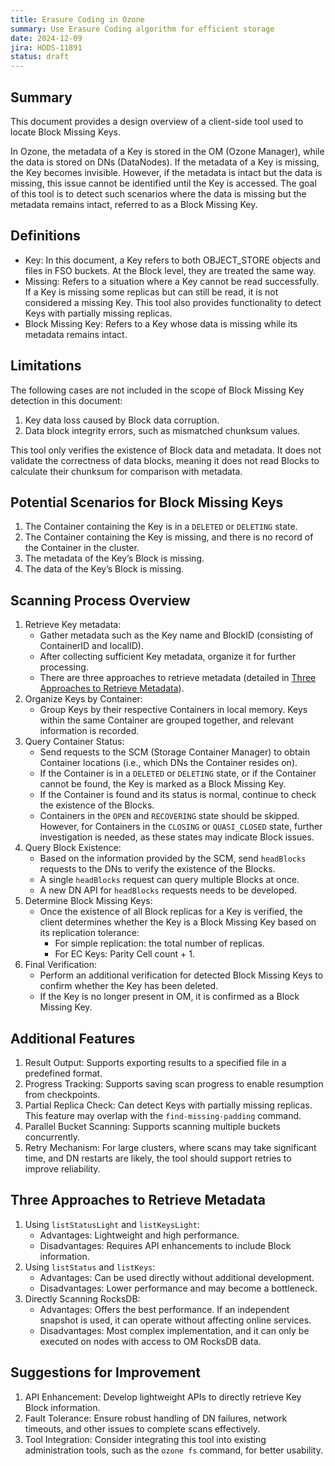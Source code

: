 ```yaml
---
title: Erasure Coding in Ozone 
summary: Use Erasure Coding algorithm for efficient storage
date: 2024-12-09
jira: HDDS-11891
status: draft
---
```

<!--
  Licensed under the Apache License, Version 2.0 (the "License");
  you may not use this file except in compliance with the License.
  You may obtain a copy of the License at

   http://www.apache.org/licenses/LICENSE-2.0

  Unless required by applicable law or agreed to in writing, software
  distributed under the License is distributed on an "AS IS" BASIS,
  WITHOUT WARRANTIES OR CONDITIONS OF ANY KIND, either express or implied.
  See the License for the specific language governing permissions and
  limitations under the License. See accompanying LICENSE file.
-->

## Summary

This document provides a design overview of a client-side tool used to locate Block Missing Keys.

In Ozone, the metadata of a Key is stored in the OM (Ozone Manager), while the data is stored on DNs (DataNodes). If the metadata of a Key is missing, the Key becomes invisible. However, if the metadata is intact but the data is missing, this issue cannot be identified until the Key is accessed. The goal of this tool is to detect such scenarios where the data is missing but the metadata remains intact, referred to as a Block Missing Key.


## Definitions

- Key: In this document, a Key refers to both OBJECT_STORE objects and files in FSO buckets. At the Block level, they are treated the same way.
- Missing: Refers to a situation where a Key cannot be read successfully. If a Key is missing some replicas but can still be read, it is not considered a missing Key. This tool also provides functionality to detect Keys with partially missing replicas.
- Block Missing Key: Refers to a Key whose data is missing while its metadata remains intact.


## Limitations

The following cases are not included in the scope of Block Missing Key detection in this document:

1. Key data loss caused by Block data corruption.
2. Data block integrity errors, such as mismatched chunksum values.

This tool only verifies the existence of Block data and metadata. It does not validate the correctness of data blocks, meaning it does not read Blocks to calculate their chunksum for comparison with metadata.


## Potential Scenarios for Block Missing Keys

1. The Container containing the Key is in a `DELETED` or `DELETING` state.
2. The Container containing the Key is missing, and there is no record of the Container in the cluster.
3. The metadata of the Key’s Block is missing.
4. The data of the Key’s Block is missing.


## Scanning Process Overview

1. Retrieve Key metadata:
    - Gather metadata such as the Key name and BlockID (consisting of ContainerID and localID).
    - After collecting sufficient Key metadata, organize it for further processing.
    - There are three approaches to retrieve metadata (detailed in [Three Approaches to Retrieve Metadata](https://www.notion.so/meeting-room-Conference-Room-d17916fda32244f2b5edfec93c165cee?pvs=21)).
2. Organize Keys by Container:
    - Group Keys by their respective Containers in local memory. Keys within the same Container are grouped together, and relevant information is recorded.
3. Query Container Status:
    - Send requests to the SCM (Storage Container Manager) to obtain Container locations (i.e., which DNs the Container resides on).
    - If the Container is in a `DELETED` or `DELETING` state, or if the Container cannot be found, the Key is marked as a Block Missing Key.
    - If the Container is found and its status is normal, continue to check the existence of the Blocks.
    - Containers in the `OPEN` and `RECOVERING` state should be skipped. However, for Containers in the `CLOSING` or `QUASI_CLOSED` state, further investigation is needed, as these states may indicate Block issues.
4. Query Block Existence:
    - Based on the information provided by the SCM, send `headBlocks` requests to the DNs to verify the existence of the Blocks.
    - A single `headBlocks` request can query multiple Blocks at once.
    - A new DN API for `headBlocks` requests needs to be developed.
5. Determine Block Missing Keys:
    - Once the existence of all Block replicas for a Key is verified, the client determines whether the Key is a Block Missing Key based on its replication tolerance:
        - For simple replication: the total number of replicas.
        - For EC Keys: Parity Cell count + 1.
6. Final Verification:
    - Perform an additional verification for detected Block Missing Keys to confirm whether the Key has been deleted.
    - If the Key is no longer present in OM, it is confirmed as a Block Missing Key.


## Additional Features

1. Result Output: Supports exporting results to a specified file in a predefined format.
2. Progress Tracking: Supports saving scan progress to enable resumption from checkpoints.
3. Partial Replica Check: Can detect Keys with partially missing replicas. This feature may overlap with the `find-missing-padding` command.
4. Parallel Bucket Scanning: Supports scanning multiple buckets concurrently.
5. Retry Mechanism: For large clusters, where scans may take significant time, and DN restarts are likely, the tool should support retries to improve reliability.


## Three Approaches to Retrieve Metadata

1. Using `listStatusLight` and `listKeysLight`:
    - Advantages: Lightweight and high performance.
    - Disadvantages: Requires API enhancements to include Block information.
2. Using `listStatus` and `listKeys`:
    - Advantages: Can be used directly without additional development.
    - Disadvantages: Lower performance and may become a bottleneck.
3. Directly Scanning RocksDB:
    - Advantages: Offers the best performance. If an independent snapshot is used, it can operate without affecting online services.
    - Disadvantages: Most complex implementation, and it can only be executed on nodes with access to OM RocksDB data.


## Suggestions for Improvement

1. API Enhancement: Develop lightweight APIs to directly retrieve Key Block information.
2. Fault Tolerance: Ensure robust handling of DN failures, network timeouts, and other issues to complete scans effectively.
3. Tool Integration: Consider integrating this tool into existing administration tools, such as the `ozone fs` command, for better usability.
